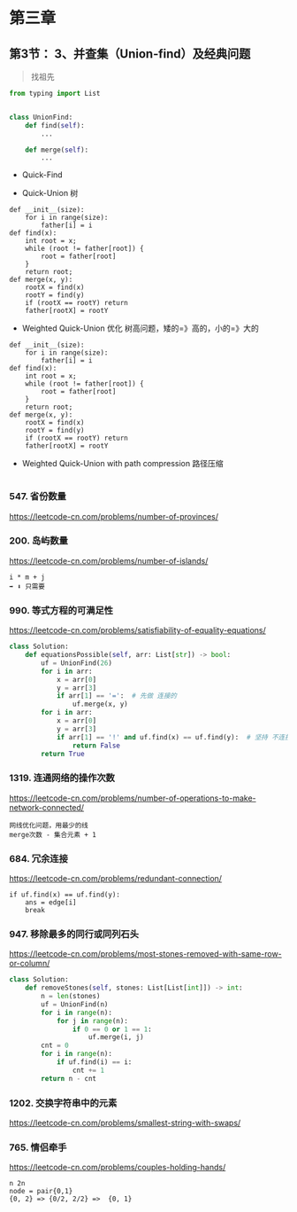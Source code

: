 # 第三章

## 第3节： 3、并查集（Union-find）及经典问题

> 找祖先

```python
from typing import List


class UnionFind:
    def find(self):
        ...

    def merge(self):
        ...
```

- Quick-Find

- Quick-Union 树

```text
def __init__(size):
    for i in range(size):
        father[i] = i
def find(x):
    int root = x;
    while (root != father[root]) {
        root = father[root]
    }
    return root;
def merge(x, y):
    rootX = find(x)
    rootY = find(y)
    if (rootX == rootY) return
    father[rootX] = rootY
```

- Weighted Quick-Union 优化 树高问题，矮的=》高的，小的=》大的

```text
def __init__(size):
    for i in range(size):
        father[i] = i
def find(x):
    int root = x;
    while (root != father[root]) {
        root = father[root]
    }
    return root;
def merge(x, y):
    rootX = find(x)
    rootY = find(y)
    if (rootX == rootY) return
    father[rootX] = rootY
```

- Weighted Quick-Union with path compression 路径压缩

```text

```

### 547. 省份数量

https://leetcode-cn.com/problems/number-of-provinces/

### 200. 岛屿数量

https://leetcode-cn.com/problems/number-of-islands/

```text
i * m + j
➡️ ⬇️ 只需要
```

### 990. 等式方程的可满足性

https://leetcode-cn.com/problems/satisfiability-of-equality-equations/

```python
class Solution:
    def equationsPossible(self, arr: List[str]) -> bool:
        uf = UnionFind(26)
        for i in arr:
            x = arr[0]
            y = arr[3]
            if arr[1] == '=':  # 先做 连接的
                uf.merge(x, y)
        for i in arr:
            x = arr[0]
            y = arr[3]
            if arr[1] == '!' and uf.find(x) == uf.find(y):  # 坚持 不连接 的满足不
                return False
        return True
```

### 1319. 连通网络的操作次数

https://leetcode-cn.com/problems/number-of-operations-to-make-network-connected/

```text
网线优化问题，用最少的线
merge次数 - 集合元素 + 1
```

### 684. 冗余连接

https://leetcode-cn.com/problems/redundant-connection/

```text
if uf.find(x) == uf.find(y):
    ans = edge[i]
    break
```

### 947. 移除最多的同行或同列石头

https://leetcode-cn.com/problems/most-stones-removed-with-same-row-or-column/

```python
class Solution:
    def removeStones(self, stones: List[List[int]]) -> int:
        n = len(stones)
        uf = UnionFind(n)
        for i in range(n):
            for j in range(n):
                if 0 == 0 or 1 == 1:
                    uf.merge(i, j)
        cnt = 0
        for i in range(n):
            if uf.find(i) == i:
                cnt += 1
        return n - cnt
```

### 1202. 交换字符串中的元素

https://leetcode-cn.com/problems/smallest-string-with-swaps/

### 765. 情侣牵手

https://leetcode-cn.com/problems/couples-holding-hands/

```text
n 2n
node = pair{0,1}
{0, 2} => {0/2, 2/2} =>  {0, 1}
```
